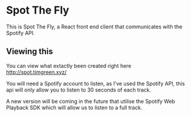 # Spot The Fly 

This is Spot The Fly, a React front end client that communicates with the Spotify API.

## Viewing this
You can view what extactly been created right here
http://spot.timgreen.xyz/

You will need a Spotify account to listen, as I've used the Spotify API, this api will only allow you to listen to 30 seconds of each track. 

A new version will be coming in the future that utilise the Spotify Web Playback SDK which will allow us to listen to a full track.
